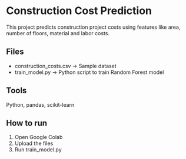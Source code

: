 # Construction Cost Prediction

This project predicts construction project costs using features like area, number of floors, material and labor costs.

## Files
- construction_costs.csv → Sample dataset
- train_model.py → Python script to train Random Forest model

## Tools
Python, pandas, scikit-learn

## How to run
1. Open Google Colab
2. Upload the files
3. Run train_model.py
